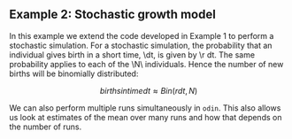 ## Example 2: Stochastic growth model 

In this example we extend the code developed in Example 1 to perform a stochastic simulation. For a stochastic simulation, the probability that an individual gives birth in a short time, \dt\, is given by \r dt\. The same probability applies to each of the \N\ individuals. Hence the number of new births will be binomially distributed: 

$$ births in time dt \approx Bin(rdt,N ) $$

We can also perform multiple runs simultaneously in ``odin``. This also allows us look at estimates of the mean over many runs and how that depends on the number of runs.
